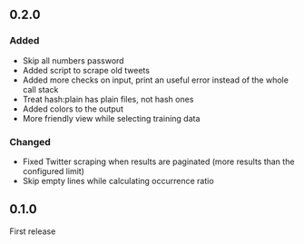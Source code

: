## 0.2.0
### Added
- Skip all numbers password
- Added script to scrape old tweets
- Added more checks on input, print an useful error instead of the whole call stack
- Treat hash:plain has plain files, not hash ones
- Added colors to the output
- More friendly view while selecting training data

### Changed
- Fixed Twitter scraping when results are paginated (more results than the configured limit)
- Skip empty lines while calculating occurrence ratio

## 0.1.0
First release
